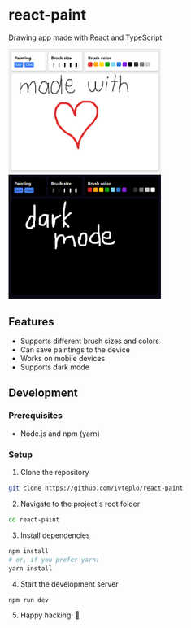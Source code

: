 # react-paint

Drawing app made with React and TypeScript

<div>
  <img src="screenshots/app.png" alt="App screenshot" width="300">
  <img src="screenshots/app-dark.png" alt="App in dark mode" width="300">
</div>

## Features

- Supports different brush sizes and colors
- Can save paintings to the device
- Works on mobile devices
- Supports dark mode

## Development

### Prerequisites

- Node.js and npm (yarn)

### Setup

1. Clone the repository

```bash
git clone https://github.com/ivteplo/react-paint
```

2. Navigate to the project's root folder

```bash
cd react-paint
```

3. Install dependencies

```bash
npm install
# or, if you prefer yarn:
yarn install
```

4. Start the development server

```bash
npm run dev
```

5. Happy hacking! 🎉
